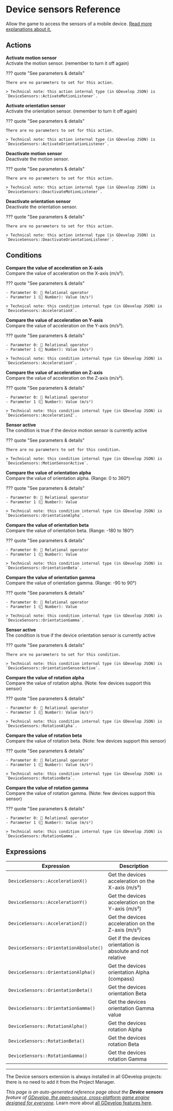 # Device sensors Reference

Allow the game to access the sensors of a mobile device. [Read more explanations about it.](/gdevelop5/all-features/device-sensors)

## Actions

**Activate motion sensor**  
Activate the motion sensor. (remember to turn it off again)

??? quote "See parameters & details"

    There are no parameters to set for this action.

    > Technical note: this action internal type (in GDevelop JSON) is `DeviceSensors::ActivateMotionListener`.

**Activate orientation sensor**  
Activate the orientation sensor. (remember to turn it off again)

??? quote "See parameters & details"

    There are no parameters to set for this action.

    > Technical note: this action internal type (in GDevelop JSON) is `DeviceSensors::ActivateOrientationListener`.

**Deactivate motion sensor**  
Deactivate the motion sensor.

??? quote "See parameters & details"

    There are no parameters to set for this action.

    > Technical note: this action internal type (in GDevelop JSON) is `DeviceSensors::DeactivateMotionListener`.

**Deactivate orientation sensor**  
Deactivate the orientation sensor.

??? quote "See parameters & details"

    There are no parameters to set for this action.

    > Technical note: this action internal type (in GDevelop JSON) is `DeviceSensors::DeactivateOrientationListener`.

## Conditions

**Compare the value of acceleration on X-axis**  
Compare the value of acceleration on the X-axis (m/s²).

??? quote "See parameters & details"

    - Parameter 0: 🟰 Relational operator
    - Parameter 1 (🔢 Number): Value (m/s²)

    > Technical note: this condition internal type (in GDevelop JSON) is `DeviceSensors::AccelerationX`.

**Compare the value of acceleration on Y-axis**  
Compare the value of acceleration on the Y-axis (m/s²).

??? quote "See parameters & details"

    - Parameter 0: 🟰 Relational operator
    - Parameter 1 (🔢 Number): Value (m/s²)

    > Technical note: this condition internal type (in GDevelop JSON) is `DeviceSensors::AccelerationY`.

**Compare the value of acceleration on Z-axis**  
Compare the value of acceleration on the Z-axis (m/s²).

??? quote "See parameters & details"

    - Parameter 0: 🟰 Relational operator
    - Parameter 1 (🔢 Number): Value (m/s²)

    > Technical note: this condition internal type (in GDevelop JSON) is `DeviceSensors::AccelerationZ`.

**Sensor active**  
The condition is true if the device motion sensor is currently active

??? quote "See parameters & details"

    There are no parameters to set for this condition.

    > Technical note: this condition internal type (in GDevelop JSON) is `DeviceSensors::MotionSensorActive`.

**Compare the value of orientation alpha**  
Compare the value of orientation alpha. (Range: 0 to 360°)

??? quote "See parameters & details"

    - Parameter 0: 🟰 Relational operator
    - Parameter 1 (🔢 Number): Value

    > Technical note: this condition internal type (in GDevelop JSON) is `DeviceSensors::OrientationAlpha`.

**Compare the value of orientation beta**  
Compare the value of orientation beta. (Range: -180 to 180°)

??? quote "See parameters & details"

    - Parameter 0: 🟰 Relational operator
    - Parameter 1 (🔢 Number): Value

    > Technical note: this condition internal type (in GDevelop JSON) is `DeviceSensors::OrientationBeta`.

**Compare the value of orientation gamma**  
Compare the value of orientation gamma. (Range: -90 to 90°)

??? quote "See parameters & details"

    - Parameter 0: 🟰 Relational operator
    - Parameter 1 (🔢 Number): Value

    > Technical note: this condition internal type (in GDevelop JSON) is `DeviceSensors::OrientationGamma`.

**Sensor active**  
The condition is true if the device orientation sensor is currently active

??? quote "See parameters & details"

    There are no parameters to set for this condition.

    > Technical note: this condition internal type (in GDevelop JSON) is `DeviceSensors::OrientationSensorActive`.

**Compare the value of rotation alpha**  
Compare the value of rotation alpha. (Note: few devices support this sensor)

??? quote "See parameters & details"

    - Parameter 0: 🟰 Relational operator
    - Parameter 1 (🔢 Number): Value (m/s²)

    > Technical note: this condition internal type (in GDevelop JSON) is `DeviceSensors::RotationAlpha`.

**Compare the value of rotation beta**  
Compare the value of rotation beta. (Note: few devices support this sensor)

??? quote "See parameters & details"

    - Parameter 0: 🟰 Relational operator
    - Parameter 1 (🔢 Number): Value (m/s²)

    > Technical note: this condition internal type (in GDevelop JSON) is `DeviceSensors::RotationBeta`.

**Compare the value of rotation gamma**  
Compare the value of rotation gamma. (Note: few devices support this sensor)

??? quote "See parameters & details"

    - Parameter 0: 🟰 Relational operator
    - Parameter 1 (🔢 Number): Value (m/s²)

    > Technical note: this condition internal type (in GDevelop JSON) is `DeviceSensors::RotationGamma`.

## Expressions

| Expression | Description |  |
|-----|-----|-----|
| `DeviceSensors::AccelerationX()` | Get the devices acceleration on the X-axis (m/s²) ||
| `DeviceSensors::AccelerationY()` | Get the devices acceleration on the Y-axis (m/s²) ||
| `DeviceSensors::AccelerationZ()` | Get the devices acceleration on the Z-axis (m/s²) ||
| `DeviceSensors::OrientationAbsolute()` | Get if the devices orientation is absolute and not relative ||
| `DeviceSensors::OrientationAlpha()` | Get the devices orientation Alpha (compass) ||
| `DeviceSensors::OrientationBeta()` | Get the devices orientation Beta ||
| `DeviceSensors::OrientationGamma()` | Get the devices orientation Gamma value ||
| `DeviceSensors::RotationAlpha()` | Get the devices rotation Alpha ||
| `DeviceSensors::RotationBeta()` | Get the devices rotation Beta ||
| `DeviceSensors::RotationGamma()` | Get the devices rotation Gamma ||



---

The Device sensors extension is always installed in all GDevelop projects: there is no need to add it from the Project Manager.

*This page is an auto-generated reference page about the **Device sensors** feature of [GDevelop, the open-source, cross-platform game engine designed for everyone](https://gdevelop.io/).* Learn more about [all GDevelop features here](/gdevelop5/all-features).